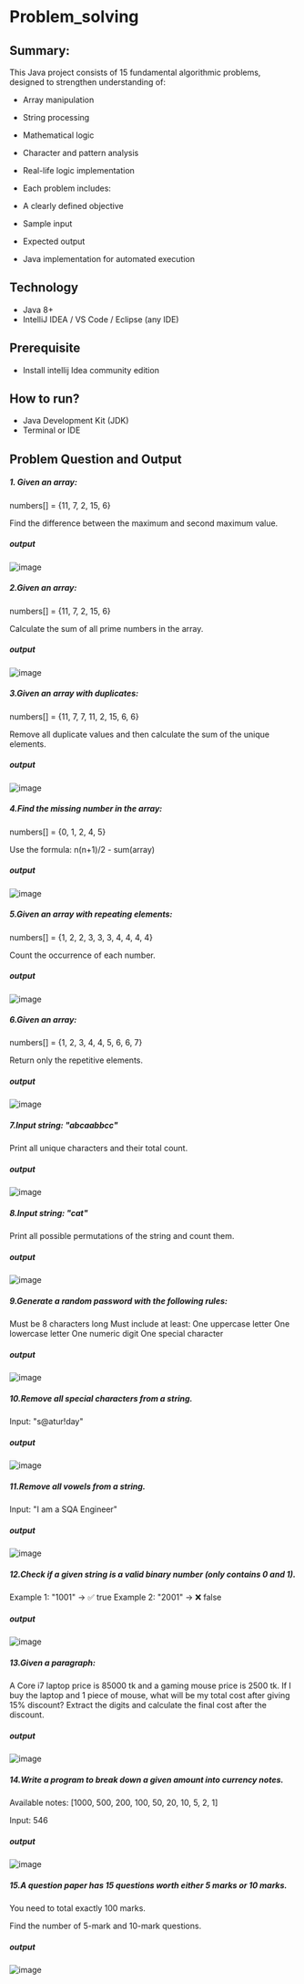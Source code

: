 # Problem_solving
## Summary:
This Java project consists of 15 fundamental algorithmic problems, designed to strengthen understanding of:

- Array manipulation

- String processing

- Mathematical logic

- Character and pattern analysis

- Real-life logic implementation

- Each problem includes:

- A clearly defined objective

- Sample input

- Expected output

- Java implementation for automated execution
## Technology
- Java 8+
- IntelliJ IDEA / VS Code / Eclipse (any IDE)
## Prerequisite
- Install intellij Idea community edition
## How to run?
- Java Development Kit (JDK) 
- Terminal or IDE
## Problem Question and Output
##### 1. Given an array:

numbers[] = {11, 7, 2, 15, 6}

Find the difference between the maximum and second maximum value.
##### output
![image](https://github.com/user-attachments/assets/6a8e13bd-3411-4198-b652-e30414aca065)
##### 2.Given an array:

numbers[] = {11, 7, 2, 15, 6}

Calculate the sum of all prime numbers in the array.
##### output
![image](https://github.com/user-attachments/assets/da96dd1b-ac7e-4e15-9eea-31f2baed03d9)

##### 3.Given an array with duplicates:

numbers[] = {11, 7, 7, 11, 2, 15, 6, 6}

Remove all duplicate values and then calculate the sum of the unique elements.
##### output
![image](https://github.com/user-attachments/assets/eb48d1a6-287e-4288-a1b9-db09a9a500a6)
##### 4.Find the missing number in the array:

numbers[] = {0, 1, 2, 4, 5}

Use the formula: n(n+1)/2 - sum(array)
##### output
![image](https://github.com/user-attachments/assets/8bf62a6a-c7d4-4e79-a72f-87a642dc8262)

##### 5.Given an array with repeating elements:

numbers[] = {1, 2, 2, 3, 3, 3, 4, 4, 4, 4}

Count the occurrence of each number.
##### output
![image](https://github.com/user-attachments/assets/2524b681-c487-4aa7-8c58-42e1ae7b4d7c)

##### 6.Given an array:

numbers[] = {1, 2, 3, 4, 4, 5, 6, 6, 7}

Return only the repetitive elements.
##### output
![image](https://github.com/user-attachments/assets/ba1bfa84-33ca-4f1c-a9ef-57e88ce374de)
##### 7.Input string: "abcaabbcc"

Print all unique characters and their total count.
##### output
![image](https://github.com/user-attachments/assets/71df89d2-8937-45d0-886e-00e0b3ac544e)
##### 8.Input string: "cat"

Print all possible permutations of the string and count them.

##### output
![image](https://github.com/user-attachments/assets/a11982c2-c536-46a0-8cfb-72bf691158db)

##### 9.Generate a random password with the following rules:

Must be 8 characters long
Must include at least:
One uppercase letter
One lowercase letter
One numeric digit
One special character

##### output
![image](https://github.com/user-attachments/assets/cbaf4bf8-0ee8-4232-81f8-f0783c806474)

##### 10.Remove all special characters from a string.

Input: "s@atur!day"
##### output
![image](https://github.com/user-attachments/assets/099b47f6-bfa5-4da8-aee2-80dba5f1ed13)
##### 11.Remove all vowels from a string.

Input: "I am a SQA Engineer"
##### output
![image](https://github.com/user-attachments/assets/516b2a24-b3c3-4ffd-b004-9d4155a4b02b)

##### 12.Check if a given string is a valid binary number (only contains 0 and 1).

Example 1: "1001" → ✅ true
Example 2: "2001" → ❌ false

##### output
![image](https://github.com/user-attachments/assets/e9cf6ced-159f-4561-9dc6-8f303a90383d)

##### 13.Given a paragraph:

A Core i7 laptop price is 85000 tk and a gaming mouse price is 2500 tk. If I buy the laptop and 1 piece of mouse, what will be my total cost after giving 15% discount?
Extract the digits and calculate the final cost after the discount.


##### output
![image](https://github.com/user-attachments/assets/e938219f-027e-43e0-8289-cd2216a0f079)

##### 14.Write a program to break down a given amount into currency notes.

Available notes: [1000, 500, 200, 100, 50, 20, 10, 5, 2, 1]

Input: 546


##### output
![image](https://github.com/user-attachments/assets/4c77e2b2-2e63-4fcb-9744-21b31e312983)

##### 15.A question paper has 15 questions worth either 5 marks or 10 marks.

You need to total exactly 100 marks.

Find the number of 5-mark and 10-mark questions.

##### output
![image](https://github.com/user-attachments/assets/589bc8d7-1ffc-4d2a-9b8a-ddf04598e116)





